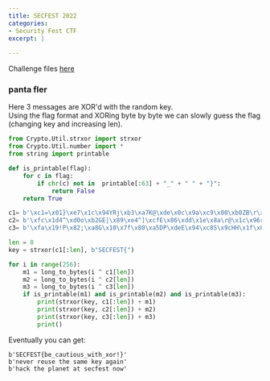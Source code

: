 ```yaml
---
title: SECFEST 2022
categories:
- Security Fest CTF
excerpt: |
  
---
```


Challenge files [here](https://github.com/Connor-McCartney/CTF-files/tree/main/SECFEST-2022)

### panta fler

Here 3 messages are XOR'd with the random key. <br>
Using the flag format and XORing byte by byte we can slowly guess the flag (changing key and increasing len).

```python
from Crypto.Util.strxor import strxor
from Crypto.Util.number import *
from string import printable

def is_printable(flag):
    for c in flag:
        if chr(c) not in  printable[:63] + "_" + " " + "}":
            return False
    return True

c1= b'\xc1=\x01}\xe7\x1c\x94YRj\xb3\xa7K@\xde\x0c\x9a\xc9\x00\xb0ZB\r\x87\r\x8b\x8f\xffQ\xc7'
c2= b'\xfc\x1d4^\xd0o\xb2GE|\x89\xe4^]\xcfE\x86\xdd\x1e\x8a\r@\x1c\x96r\x92\x87\xec\x19\xd4'
c3= b'\xfa\x19!P\x82;\xa8G\x10\x7f\x80\xa5DP\xdeE\x94\xc8S\x9cHH\x1f\x8a!\x87\xc0\xe3\x1f\xcd'

len = 8
key = strxor(c1[:len], b"SECFEST{")

for i in range(256):
    m1 = long_to_bytes(i ^ c1[len])
    m2 = long_to_bytes(i ^ c2[len])
    m3 = long_to_bytes(i ^ c3[len])
    if is_printable(m1) and is_printable(m2) and is_printable(m3):
        print(strxor(key, c1[:len]) + m1)
        print(strxor(key, c2[:len]) + m2)
        print(strxor(key, c3[:len]) + m3)
        print()
```

Eventually you can get: 

```
b'SECFEST{be_cautious_with_xor!}'
b'never reuse the same key again'
b'hack the planet at secfest now'
```
